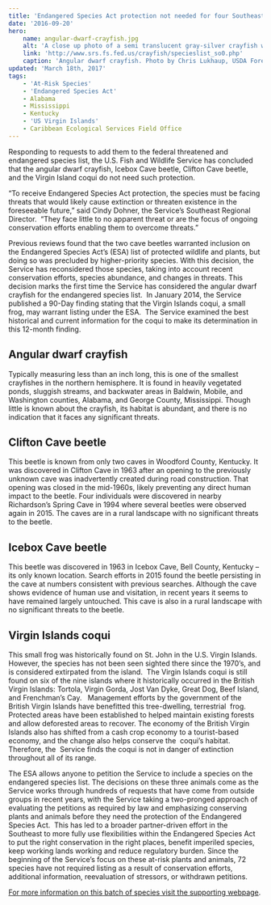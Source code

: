 ```yaml
---
title: 'Endangered Species Act protection not needed for four Southeastern animals'
date: '2016-09-20'
hero:
    name: angular-dwarf-crayfish.jpg
    alt: 'A close up photo of a semi translucent gray-silver crayfish walking on rocky substrate.'
    link: 'http://www.srs.fs.fed.us/crayfish/specieslist_so0.php'
    caption: 'Angular dwarf crayfish. Photo by Chris Lukhaup, USDA Forest Service.'
updated: 'March 18th, 2017'
tags:
    - 'At-Risk Species'
    - 'Endangered Species Act'
    - Alabama
    - Mississippi
    - Kentucky
    - 'US Virgin Islands'
    - Caribbean Ecological Services Field Office
---
```

Responding to requests to add them to the federal threatened and endangered species list, the U.S. Fish and Wildlife Service has concluded that the angular dwarf crayfish, Icebox Cave beetle, Clifton Cave beetle, and the Virgin Island coqui do not need such protection.

“To receive Endangered Species Act protection, the species must be facing threats that would likely cause extinction or threaten existence in the foreseeable future,” said Cindy Dohner, the Service’s Southeast Regional Director.  “They face little to no apparent threat or are the focus of ongoing conservation efforts enabling them to overcome threats.”

Previous reviews found that the two cave beetles warranted inclusion on the Endangered Species Act’s (ESA) list of protected wildlife and plants, but doing so was precluded by higher-priority species. With this decision, the Service has reconsidered those species, taking into account recent conservation efforts, species abundance, and changes in threats. This decision marks the first time the Service has considered the angular dwarf crayfish for the endangered species list.  In January 2014, the Service published a 90-Day finding stating that the Virgin Islands coqui, a small frog, may warrant listing under the ESA.  The Service examined the best historical and current information for the coqui to make its determination in this 12-month finding.   

## Angular dwarf crayfish

Typically measuring less than an inch long, this is one of the smallest crayfishes in the northern hemisphere. It is found in heavily vegetated ponds, sluggish streams, and backwater areas in Baldwin, Mobile, and Washington counties, Alabama, and George County, Mississippi. Though little is known about the crayfish, its habitat is abundant, and there is no indication that it faces any significant threats.

## Clifton Cave beetle

This beetle is known from only two caves in Woodford County, Kentucky. It was discovered in Clifton Cave in 1963 after an opening to the previously unknown cave was inadvertently created during road construction. That opening was closed in the mid-1960s, likely preventing any direct human impact to the beetle. Four individuals were discovered in nearby Richardson’s Spring Cave in 1994 where several beetles were observed again in 2015\. The caves are in a rural landscape with no significant threats to the beetle.

## Icebox Cave beetle

This beetle was discovered in 1963 in Icebox Cave, Bell County, Kentucky – its only known location. Search efforts in 2015 found the beetle persisting in the cave at numbers consistent with previous searches. Although the cave shows evidence of human use and visitation, in recent years it seems to have remained largely untouched. This cave is also in a rural landscape with no significant threats to the beetle.

## Virgin Islands coqui

This small frog was historically found on St. John in the U.S. Virgin Islands.  However, the species has not been seen sighted there since the 1970’s, and is considered extirpated from the island.  The Virgin Islands coqui is still found on six of the nine islands where it historically occurred in the British Virgin Islands: Tortola, Virgin Gorda, Jost Van Dyke, Great Dog, Beef Island, and Frenchman’s Cay.   Management efforts by the government of the British Virgin Islands have benefitted this tree-dwelling, terrestrial  frog.  Protected areas have been established to helped maintain existing forests and allow deforested areas to recover. The economy of the British Virgin Islands also has shifted from a cash crop economy to a tourist-based economy, and the change also helps conserve the  coqui’s habitat.  Therefore, the  Service finds the coqui is not in danger of extinction throughout all of its range.

The ESA allows anyone to petition the Service to include a species on the endangered species list. The decisions on these three animals come as the Service works through hundreds of requests that have come from outside groups in recent years, with the Service taking a two-pronged approach of evaluating the petitions as required by law and emphasizing conserving plants and animals before they need the protection of the Endangered Species Act.  This has led to a broader partner-driven effort in the Southeast to more fully use flexibilities within the Endangered Species Act to put the right conservation in the right places, benefit imperiled species, keep working lands working and reduce regulatory burden. Since the beginning of the Service’s focus on these at-risk plants and animals, 72 species have not required listing as a result of conservation efforts, additional information, reevaluation of stressors, or withdrawn petitions.

[For more information on this batch of species visit the supporting webpage](https://fws.gov/southeast/candidateconservation/september-2016-batch).
